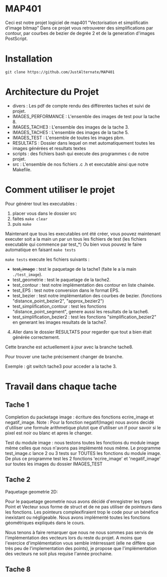 # MAP401

Ceci est notre projet logiciel de map401 "Vectorisation et simplificatin d'image bitmap"
Dans ce projet vous retrouverer des simplifications par contour, par courbes de bezier de degrée 2 et de la generation d'images PostScript.

# Installation

`git clone https://github.com/JustAlternate/MAP401`

# Architecture du Projet

- divers : Les pdf de compte rendu des différentes taches et suivi de projet.  
- IMAGES_PERFORMANCE : L'ensemble des images de test pour la tache 8.  
- IMAGES_TACHE3 : L'ensemble des images de la tache 3.  
- IMAGES_TACHE5 : L'ensemble des images de la tache 5.  
- IMAGES_TEST : L'ensemble de toutes les images pbm.  
- RESULTATS : Dossier dans lequel on met automatiquement toutes les images générées et resultats textes 
- scripts : des fichiers bash qui execute des programmes c de notre projet.
- src : L'ensemble de nos fichiers .c .h et executable ainsi que notre Makefile.

# Comment utiliser le projet

Pour générer tout les executables :  

1) placer vous dans le dossier src  
2) faites `make clear`  
3) puis `make`  

Maintenant que tous les executables ont été créer, vous pouvez maintenant executer soit a la main un par un tous les fichiers de test (les fichiers executable qui commence par test_\*)
Ou bien vous pouvez le faire automatique en faisant `make tests`  

`make tests` execute les fichiers suivants :

- ~~test_image~~ : test le paquetage de la tache1 (faite le a la main `./test_image`).  
- test_geometrie : test le paquetage de la tache2.  
- test_contour : test notre implémentation des contour en liste chainée.  
- test_EPS : test notre conversion dans le format EPS.  
- test_bezier : test notre implémentation des courbes de bezier. (fonctions "distance_point_bezier2", "approx_bezier2")  
- test_simplification_contour : test les fonctions "distance_point_segment", genere aussi les resultats de la tache6.  
- test_simplification_bezier2 : test les fonctions "simplification_bezier2" en generant les images resultats de la tache7.  

4) Aller dans le dossier RESULTATS pour regarder que tout a bien était générée correctement.  

Cette branche est actuellement à jour avec la branche tache8.  

Pour trouver une tache précisement changer de branche.  

Exemple : git switch tache3
pour acceder a la tache 3.

# Travail dans chaque tache

## Tache 1

Completion du packetage image : écriture des fonctions ecrire_image et negatif_image.
Note : Pour la fonction negatif(Image) nous avons decidé d'utiliser une formule arithmetique plutot que d'utiliser un if pour savoir si le pixel est noir ou blanc et apres le changer.

Test du module image : nous testons toutes les fonctions du module image même celles que nous n'avons pas implémenté nous même. 
Le programme test_image.c lance 2 ou 3 tests sur TOUTES les fonctions du module image.
De plus ce programme test les 2 fonctions 'ecrire_image' et 'negatif_image' sur toutes les images du dossier IMAGES_TEST

## Tache 2

Paquetage geometrie 2D:

Pour le paquetage geometrie nous avons décidé d'enregistrer les types Point et Vecteur sous forme de struct et de ne pas utiliser de pointeurs dans les fonctions. Les pointeurs complexifiraient trop le code pour un bénéfice inexistant ou négligeable. Nous avons implémenté toutes les fonctions géométriques expliqués dans le cours.

Nous tenons à faire remarquer que nous ne nous sommes pas servis de l'implémentation des vecteurs lors du reste du projet. A moins que l'exercice d'implémentation vous semble intérressant (elle ne diffère que très peu de l'implementation des points), je propose que l'implémentation des vecteurs ne soit plus requise l'année prochaine.






## Tache 8

